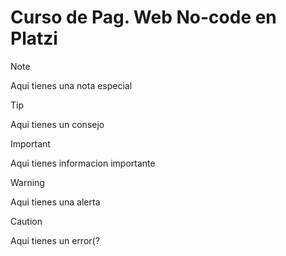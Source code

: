 ﻿# Curso de Pag. Web No-code en Platzi

> [!NOTE]
> Aqui tienes una nota especial

> [!TIP]
> Aqui tienes un consejo

> [!IMPORTANT]
> Aqui tienes informacion importante

> [!WARNING]
> Aqui tienes una alerta

> [!CAUTION]
> Aqui tienes un error(?
